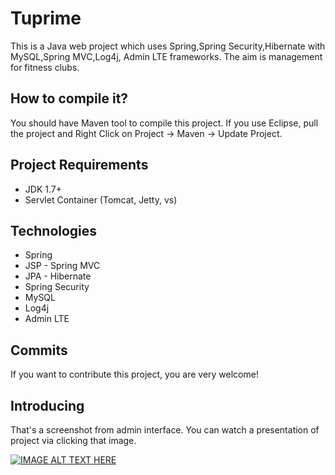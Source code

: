 Tuprime
======

This is a Java web project which uses Spring,Spring Security,Hibernate with MySQL,Spring MVC,Log4j, Admin LTE frameworks.
The aim is management for fitness clubs.


How to compile it?
--------------------
You should have Maven tool to compile this project.
If you use Eclipse, pull the project and Right Click on Project -> Maven -> Update Project.

Project Requirements
--------------------
- JDK 1.7+
- Servlet Container (Tomcat, Jetty, vs)

Technologies
-----------------------------
- Spring 
- JSP - Spring MVC
- JPA  - Hibernate 
- Spring Security
- MySQL
- Log4j
- Admin LTE

Commits
-----------------------------
If you want to contribute this project, you are very welcome!

Introducing
-----------------------------
That's a screenshot from admin interface. You can watch a presentation of project via clicking that image.

[![IMAGE ALT TEXT HERE](http://img.youtube.com/vi/8QAQQ6Yi704/0.jpg)](http://www.youtube.com/watch?v=8QAQQ6Yi704)
